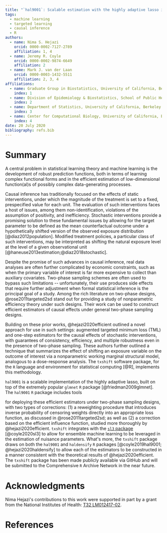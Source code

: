 ```yaml
---
title: "`hal9001`: Scalable estimation with the highly adaptive lasso in `R`"
tags:
  - machine learning
  - targeted learning
  - causal inference
  - R
authors:
  - name: Nima S. Hejazi
    orcid: 0000-0002-7127-2789
    affiliation: 1, 4
  - name: Jeremy R. Coyle
    orcid: 0000-0002-9874-6649
    affiliation: 2
  - name: Mark J. van der Laan
    orcid: 0000-0003-1432-5511
    affiliation: 2, 3, 4
affiliations:
  - name: Graduate Group in Biostatistics, University of California, Berkeley
    index: 1
  - name: Division of Epidemiology & Biostatistics, School of Public Health, University of California, Berkeley
    index: 2
  - name: Department of Statistics, University of California, Berkeley
    index: 3
  - name: Center for Computational Biology, University of California, Berkeley
    index: 4
date: 20 July 2020
bibliography: refs.bib
---
```


# Summary

A central problem in statistical learning theory and machine learning is the
development of robust prediction functions, both in terms of learning complex
functional forms and in the efficient estimation of low-dimensional
function(al)s of possibly complex data-generating processes.


Causal inference has traditionally focused on the effects of static
interventions, under which the magnitude of the treatment is set to a fixed,
prespecified value for each unit. The evaluation of such interventions faces
a host of issues, among them non-identification, violations of the assumption of
positivity, and inefficiency. Stochastic interventions provide a promising
solution to these fundamental issues by allowing for the target parameter to be
defined as the mean counterfactual outcome under a hypothetically shifted
version of the observed exposure distribution [@diaz2012population].
Modified treatment policies, a particular class of such interventions, may be
interpreted as shifting the natural exposure level at the level of a given
observational unit [@haneuse2013estimation;@diaz2018stochastic].

Despite the promise of such advances in causal inference, real data analyses are
often further complicated by economic constraints, such as when the primary
variable of interest is far more expensive to collect than auxiliary covariates.
Two-phase sampling schemes are often used to bypass such limitations --
unfortunately, their use produces side effects that require further adjustment
when formal statistical inference is the principal goal of a study. Among the
rich literature on two-phase designs, @rose2011targeted2sd stand out for
providing a study of nonparametric efficiency theory under such designs. Their
work can be used to construct efficient estimators of causal effects under
general two-phase sampling designs.

Building on these prior works, @hejazi2020efficient outlined a novel approach
for use in such settings: augmented targeted minimum loss (TML) and one-step
estimators for the causal effects of stochastic interventions, with guarantees
of consistency, efficiency, and multiple robustness even in the presence of
two-phase sampling. These authors further outlined a technique that summarizes
the effect of shifting an exposure variable on the outcome of interest via
a nonparametric working marginal structural model, analogous to a dose-response
analysis. The `txshift` software package, for the `R` language and environment
for statistical computing [@R], implements this methodology.


`hal9001` is a scalable implementation of the highly adaptive lasso, built on
top of the extremely popular `glmnet` `R` package [@friedman2009glmnet]. The
`hal9001` `R` package includes tools

for deploying these efficient estimators under two-phase
sampling designs, with two types of corrections: (1) a reweighting procedure
that introduces inverse probability of censoring weights directly into an
appropriate loss function, as discussed in @rose2011targeted2sd; as
well as (2) a correction based on the efficient influence function, studied more
thoroughly by @hejazi2020efficient. `txshift`
integrates with the [`sl3` package](https://github.com/tlverse/sl3)
[@coyle2020sl3] to allow for ensemble machine learning to be leveraged in the
estimation of nuisance parameters. What's more, the `txshift` package draws on
both the `hal9001` and `haldensify` `R` packages [@coyle2019hal9001;
@hejazi2020haldensify] to allow each of the estimators to be constructed in
a manner consistent with the theoretical results of @hejazi2020efficient. The
`txshift` package has been made publicly available via GitHub and will be
submitted to the Comprehensive `R` Archive Network in the near future.

# Acknowledgments

Nima Hejazi's contributions to this work were supported in part by a grant from
the National Institutes of Health: [T32
LM012417-02](https://projectreporter.nih.gov/project_info_description.cfm?aid=9248418&icde=37849831&ddparam=&ddvalue=&ddsub=&cr=1&csb=default&cs=ASC&pball=).

# References

